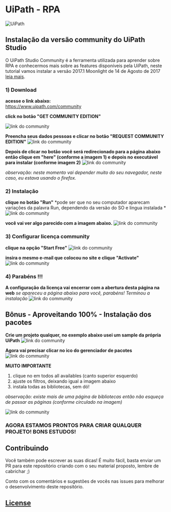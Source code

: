 # UiPath - RPA


![UiPath](/assets/images/uipath-logo.png)


## Instalação da versão community do UiPath Studio

O UiPath Studio Community é a ferramenta utilizada para aprender sobre RPA e conhecermos mais sobre as features disponíveis pela UiPath, neste tutorial vamos instalar a versão 2017.1 Moonlight de 14 de Agosto de 2017 [leia mais](https://www.uipath.com/release-notes).


### 1) Download


**acesse o link abaixo:**   
 https://www.uipath.com/community

**click no botão "GET COMMUNITY EDITION"**

![link do community](../assets/install-uipathcomunity/images/printscreen01.png)


**Preencha seus dados pessoas e clicar no botão "REQUEST COMMUNITY EDITION"**
![link do community](../assets/install-uipathcomunity/images/printscreen02.png)

**Depois de clicar no botão você será redirecionado para a página abaixo então clique em "here" (conforme a imagem 1) e depois no executável para instalar (conforme imagem 2)**
![link do community](../assets/install-uipathcomunity/images/printscreen03.png)

*observação: neste momento vai depender muito do seu navegador, neste caso, eu estava usando o firefox.*




### 2) Instalação



**clique no botão "Run"**
*pode ser que no seu computador aparecam variações da palavra Run, dependendo da versão do SO e lingua instalada *
![link do community](../assets/install-uipathcomunity/images/printscreen04.png)




**você vai ver algo parecido com a imagem abaixo.**
![link do community](../assets/install-uipathcomunity/images/printscreen05.png)



### 3) Configurar licença community


**clique na opção "Start Free"**
![link do community](../assets/install-uipathcomunity/images/printscreen06.png)


**insira o mesmo e-mail que colocou no site e clique "Activate"**
![link do community](../assets/install-uipathcomunity/images/printscreen07.png)


### 4) Parabéns !!!


**A configuração da licença vai encerrar com a abertura desta página na web**
*se apareceu a página abaixo para você, parabéns! Terminou a instalação*
![link do community](../assets/install-uipathcomunity/images/printscreen08.png)



## Bônus - Aproveitando 100% - Instalação dos pacotes


**Crie um projeto qualquer, no exemplo abaixo usei um sample da própria UiPath**
![link do community](../assets/install-uipathcomunity/images/printscreen09.png)


**Agora vai precisar clicar no ico do gerenciador de pacotes**
![link do community](../assets/install-uipathcomunity/images/printscreen10.png)


**MUITO IMPORTANTE** 
1) clique no em todos all availables (canto superior esquerdo)
2) ajuste os filtros, deixando igual a imagem abaixo
3) instala todas as bibliotecas, sem dó!

*observação: existe mais de uma página de bibliotecas então não esqueça de passar as páginas (conforme circulado na imagem)*

![link do community](../assets/install-uipathcomunity/images/printscreen11.png)




### AGORA ESTAMOS PRONTOS PARA CRIAR QUALQUER PROJETO! BONS ESTUDOS!






## Contribuindo

Você também pode escrever as suas dicas! É muito fácil, basta enviar um PR para este repositório criando com o seu material proposto, lembre de cabrichar ;) 

Conto com os comentários e sugestões de vocês nas issues para melhorar o desenvolvimento deste repositório. 



## [License](https://github.com/weblank/UiPath-Brasil/blob/master/LICENSE) 
